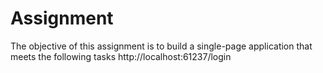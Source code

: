 # Assignment
The objective of this assignment is to build a single-page application that meets the following tasks http://localhost:61237/login
